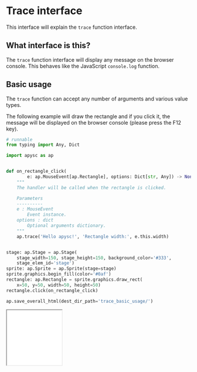 # Trace interface

This interface will explain the `trace` function interface.

## What interface is this?

The `trace` function interface will display any message on the browser console. This behaves like the JavaScript `console.log` function.

## Basic usage

The `trace` function can accept any number of arguments and various value types.

The following example will draw the rectangle and if you click it, the message will be displayed on the browser console (please press the F12 key).

```py
# runnable
from typing import Any, Dict

import apysc as ap


def on_rectangle_click(
        e: ap.MouseEvent[ap.Rectangle], options: Dict[str, Any]) -> None:
    """
    The handler will be called when the rectangle is clicked.

    Parameters
    ----------
    e : MouseEvent
        Event instance.
    options : dict
        Optional arguments dictionary.
    """
    ap.trace('Hello apysc!', 'Rectangle width:', e.this.width)


stage: ap.Stage = ap.Stage(
    stage_width=150, stage_height=150, background_color='#333',
    stage_elem_id='stage')
sprite: ap.Sprite = ap.Sprite(stage=stage)
sprite.graphics.begin_fill(color='#0af')
rectangle: ap.Rectangle = sprite.graphics.draw_rect(
    x=50, y=50, width=50, height=50)
rectangle.click(on_rectangle_click)

ap.save_overall_html(dest_dir_path='trace_basic_usage/')
```

<iframe src="static/trace_basic_usage/index.html" width="150" height="150"></iframe>
